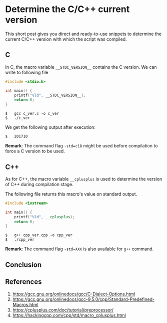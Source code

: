 # Determine the C/C++ current version

This short post gives you direct and ready-to-use snippets to determine the current C/C++ version with which the script was compiled.

## C

In C, the macro variable `__STDC_VERSION__` contains the C version. We can write to following file
```c
#include <stdio.h>

int main() {
    printf("%ld", __STDC_VERSION__);
    return 0;
}
```

```shell
$   gcc c_ver.c -o c_ver
$   ./c_ver
```

We get the following output after execution:
```shell
$   201710
```

**Remark**: The command flag `-std=c18` might be used before compilation to force a C version to be used.

## C++

As for C++, the macro variable `__cplusplus` is used to determine the version of C++ during compilation stage.

The following file returns this macro's value on standard output.

```cpp
#include <iostream>

int main() {
    printf("%ld", __cplusplus);
    return 0;
}
```

```shell
$   g++ cpp_ver.cpp -o cpp_ver
$   ./cpp_ver
```

**Remark**: The command flag `-std=XXX` is also available for `g++` command.

## Conclusion


## References

1. https://gcc.gnu.org/onlinedocs/gcc/C-Dialect-Options.html
2. https://gcc.gnu.org/onlinedocs/gcc-9.5.0/cpp/Standard-Predefined-Macros.html
3. https://cplusplus.com/doc/tutorial/preprocessor/
4. https://hackingcpp.com/cpp/std/macro_cplusplus.html
